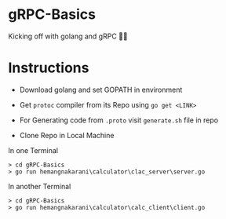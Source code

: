 # gRPC-Basics
Kicking off with golang and gRPC 🤩🥳


# Instructions
- Download golang and set GOPATH in environment
- Get `protoc` compiler from its Repo using ```go get <LINK>```
- For Generating code from `.proto` visit `generate.sh` file in repo

- Clone Repo in Local Machine

In one Terminal
```
> cd gRPC-Basics
> go run hemangnakarani\calculator\clac_server\server.go
```
In another Terminal
```
> cd gRPC-Basics
> go run hemangnakarani\calculator\calc_client\client.go
```
